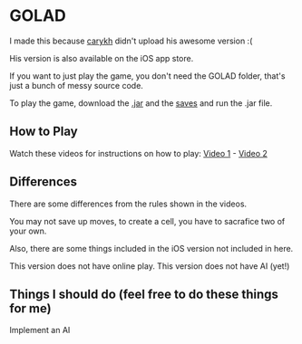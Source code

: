 # GOLAD

I made this because [carykh](https://www.youtube.com/user/carykh) didn't upload his awesome version :(

His version is also available on the iOS app store.

If you want to just play the game, you don't need the GOLAD folder, that's just a bunch of messy source code.  

To play the game, download the [.jar](https://github.com/hanss314/GOLAD/blob/master/GOLAD.jar) and the [saves](https://github.com/hanss314/GOLAD/tree/master/saves/tutorial) and run the .jar file.

## How to Play

Watch these videos for instructions on how to play:
[Video 1](https://www.youtube.com/watch?v=f8RDs2u92MI) - [Video 2](https://www.youtube.com/watch?v=SKQJlvqhDzQ)

## Differences
There are some differences from the rules shown in the videos. 

You may not save up moves, to create a cell, you have to sacrafice two of your own.

Also, there are some things included in the iOS version not included in here.

This version does not have online play.
This version does not have AI (yet!)

## Things I should do (feel free to do these things for me)

Implement an AI
